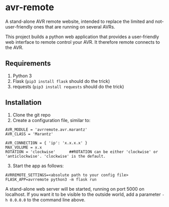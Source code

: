 # avr-remote
A stand-alone AVR remote website, intended to replace the limited and not-user-friendly ones that are running on several AVRs.

This project builds a python web application that provides a user-friendly web interface to remote control your AVR. It therefore remote connects to the AVR.

## Requirements
1. Python 3
2. Flask (`pip3 install flask` should do the trick)
3. requests (`pip3 install requests` should do the trick)

## Installation
1. Clone the git repo
2. Create a configuration file, similar to:
```
AVR_MODULE = 'avrremote.avr.marantz'
AVR_CLASS = 'Marantz'

AVR_CONNECTION = { 'ip': 'x.x.x.x' }
MAX_VOLUME = x.x
ROTATION = 'clockwise'		##ROTATION can be either 'clockwise' or 'anticlockwise'. 'clockwise' is the default.
```
3. Start the app as follows:
```
AVRREMOTE_SETTINGS=<absolute path to your config file> FLASK_APP=avrremote python3 -m flask run
```

A stand-alone web server will be started, running on port 5000 on localhost. If you want it to be visible to the outside world, add a parameter `-h 0.0.0.0` to the command line above.